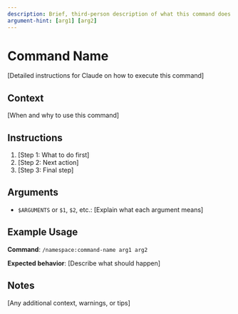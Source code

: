 ```yaml
---
description: Brief, third-person description of what this command does
argument-hint: [arg1] [arg2]
---
```


# Command Name

[Detailed instructions for Claude on how to execute this command]

## Context

[When and why to use this command]

## Instructions

1. [Step 1: What to do first]
2. [Step 2: Next action]
3. [Step 3: Final step]

## Arguments

- `$ARGUMENTS` or `$1`, `$2`, etc.: [Explain what each argument means]

## Example Usage

**Command**: `/namespace:command-name arg1 arg2`

**Expected behavior**: [Describe what should happen]

## Notes

[Any additional context, warnings, or tips]
